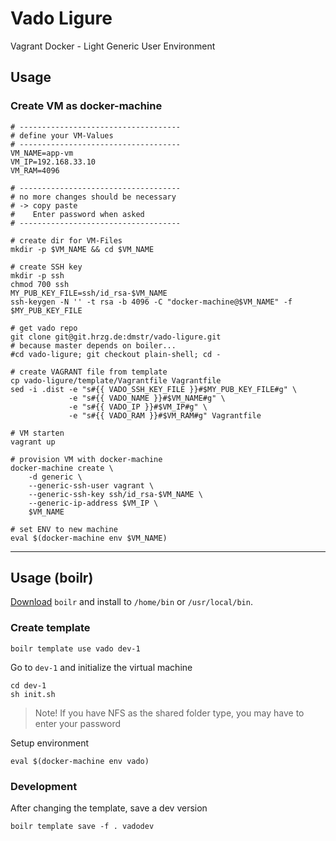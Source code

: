 # Vado Ligure

Vagrant Docker - Light Generic User Environment

## Usage

### Create VM as docker-machine

```
# ------------------------------------
# define your VM-Values
# ------------------------------------
VM_NAME=app-vm
VM_IP=192.168.33.10
VM_RAM=4096

# ------------------------------------
# no more changes should be necessary
# -> copy paste
#    Enter password when asked
# ------------------------------------

# create dir for VM-Files
mkdir -p $VM_NAME && cd $VM_NAME

# create SSH key
mkdir -p ssh
chmod 700 ssh
MY_PUB_KEY_FILE=ssh/id_rsa-$VM_NAME
ssh-keygen -N '' -t rsa -b 4096 -C "docker-machine@$VM_NAME" -f $MY_PUB_KEY_FILE

# get vado repo
git clone git@git.hrzg.de:dmstr/vado-ligure.git
# because master depends on boiler...
#cd vado-ligure; git checkout plain-shell; cd -

# create VAGRANT file from template
cp vado-ligure/template/Vagrantfile Vagrantfile
sed -i .dist -e "s#{{ VADO_SSH_KEY_FILE }}#$MY_PUB_KEY_FILE#g" \
             -e "s#{{ VADO_NAME }}#$VM_NAME#g" \
             -e "s#{{ VADO_IP }}#$VM_IP#g" \
             -e "s#{{ VADO_RAM }}#$VM_RAM#g" Vagrantfile

# VM starten
vagrant up

# provision VM with docker-machine
docker-machine create \
    -d generic \
    --generic-ssh-user vagrant \
    --generic-ssh-key ssh/id_rsa-$VM_NAME \
    --generic-ip-address $VM_IP \
    $VM_NAME

# set ENV to new machine
eval $(docker-machine env $VM_NAME)
```

---

## Usage (boilr)

[Download](https://github.com/tmrts/boilr/releases) `boilr` and install to `/home/bin` or `/usr/local/bin`.

### Create template

    boilr template use vado dev-1

Go to `dev-1` and initialize the virtual machine

    cd dev-1
    sh init.sh

> Note! If you have NFS as the shared folder type, you may have to enter your password 

Setup environment

    eval $(docker-machine env vado)

### Development

After changing the template, save a dev version

    boilr template save -f . vadodev
